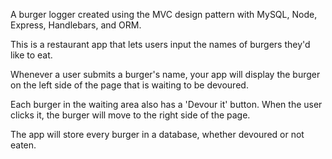 
A burger logger created using the MVC design pattern with MySQL, Node, Express, Handlebars, and ORM.

This is a restaurant app that lets users input the names of burgers they'd like to eat.

Whenever a user submits a burger's name, your app will display the burger on the left side of the page that is waiting to be devoured.

Each burger in the waiting area also has a 'Devour it' button. When the user clicks it, the burger will move to the right side of the page.

The app will store every burger in a database, whether devoured or not eaten.
